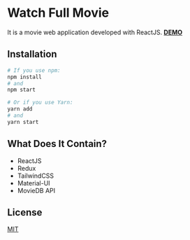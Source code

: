 
# Watch Full Movie
It is a movie web application developed with ReactJS.
[**DEMO**](https://watchfullmovie.vercel.app/)
## Installation

```bash
# If you use npm:
npm install 
# and
npm start

# Or if you use Yarn:
yarn add 
# and
yarn start
```

## What Does It Contain?

- ReactJS
- Redux
- TailwindCSS
- Material-UI
- MovieDB API

## License

[MIT](LICENSE.md)
